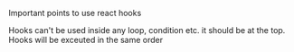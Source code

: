 Important points to use react hooks

Hooks can't be used inside any loop, condition etc. it should be at the top.
Hooks will be exceuted in the same order

